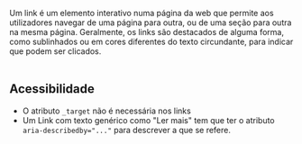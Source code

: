 Um link é um elemento interativo numa página da web que permite aos utilizadores navegar de uma página para outra, ou de uma seção para outra na mesma página. Geralmente, os links são destacados de alguma forma, como sublinhados ou em cores diferentes do texto circundante, para indicar que podem ser clicados.
<br>
<br>
## Acessibilidade
- O atributo `_target` não é necessária nos links
- Um Link com texto genérico como "Ler mais" tem que ter o atributo `aria-describedby="..."` para descrever a que se refere.
<br>
<br>
<br>
<br>
